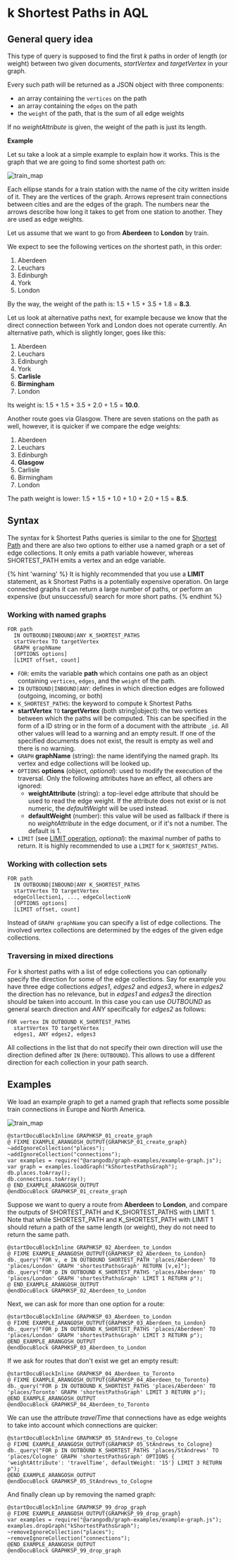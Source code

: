 k Shortest Paths in AQL
=======================

General query idea
--------------------

This type of query is supposed to find the first *k* paths in order of length
(or weight) between two given documents, *startVertex* and *targetVertex* in
your graph.

Every such path will be returned as a JSON object with three components:

- an array containing the `vertices` on the path
- an array containing the `edges` on the path
- the `weight` of the path, that is the sum of all edge weights

If no *weightAttribute* is given, the weight of the path is just its length.

**Example**

Let su take a look at a simple example to explain how it works.
This is the graph that we are going to find some shortest path on:

![train_map](train_map.png)

Each ellipse stands for a train station with the name of the city written inside
of it. They are the vertices of the graph. Arrows represent train connections
between cities and are the edges of the graph. The numbers near the arrows
describe how long it takes to get from one station to another. They are used
as edge weights.

Let us assume that we want to go from **Aberdeen** to **London** by train.

We expect to see the following vertices on *the* shortest path, in this order:

1. Aberdeen
2. Leuchars
3. Edinburgh
4. York
5. London

By the way, the weight of the path is: 1.5 + 1.5 + 3.5 + 1.8 = **8.3**.

Let us look at alternative paths next, for example because we know that the
direct connection between York and London does not operate currently.
An alternative path, which is slightly longer, goes like this:

1. Aberdeen
2. Leuchars
3. Edinburgh
4. York
5. **Carlisle**
6. **Birmingham**
7. London

Its weight is: 1.5 + 1.5 + 3.5 + 2.0 + 1.5 = **10.0**.

Another route goes via Glasgow. There are seven stations on the path as well,
however, it is quicker if we compare the edge weights:

1. Aberdeen
2. Leuchars
3. Edinburgh
4. **Glasgow**
5. Carlisle
6. Birmingham
7. London

The path weight is lower: 1.5 + 1.5 + 1.0 + 1.0 + 2.0 + 1.5 = **8.5**.

Syntax
------

The syntax for k Shortest Paths queries is similar to the one for
[Shortest Path](ShortestPath.md) and there are also two options to either
use a named graph or a set of edge collections. It only emits a path
variable however, whereas SHORTEST_PATH emits a vertex and an edge variable.

{% hint 'warning' %}
It is highly recommended that you use a **LIMIT** statement, as
k Shortest Paths is a potentially expensive operation. On large connected
graphs it can return a large number of paths, or perform an expensive
(but unsuccessful) search for more short paths.
{% endhint %}

### Working with named graphs

```
FOR path
  IN OUTBOUND|INBOUND|ANY K_SHORTEST_PATHS
  startVertex TO targetVertex
  GRAPH graphName
  [OPTIONS options]
  [LIMIT offset, count]
```

- `FOR`: emits the variable **path** which contains one path as an object containing 
   `vertices`, `edges`, and the `weight` of the path.
- `IN` `OUTBOUND|INBOUND|ANY`: defines in which direction
  edges are followed (outgoing, incoming, or both)
- `K_SHORTEST_PATHS`: the keyword to compute k Shortest Paths
- **startVertex** `TO` **targetVertex** (both string|object): the two vertices between
  which the paths will be computed. This can be specified in the form of
  a ID string or in the form of a document with the attribute `_id`. All other
  values will lead to a warning and an empty result. If one of the specified
  documents does not exist, the result is empty as well and there is no warning.
- `GRAPH` **graphName** (string): the name identifying the named graph. Its vertex and
  edge collections will be looked up.
- `OPTIONS` **options** (object, *optional*): used to modify the execution of the
  traversal. Only the following attributes have an effect, all others are ignored:
  - **weightAttribute** (string): a top-level edge attribute that should be used
  to read the edge weight. If the attribute does not exist or is not numeric, the
  *defaultWeight* will be used instead.
  - **defaultWeight** (number): this value will be used as fallback if there is
  no *weightAttribute* in the edge document, or if it's not a number. The default
  is 1.
- `LIMIT` (see [LIMIT operation](../Operations/Limit.html), *optional*):
  the maximal number of paths to return. It is highly recommended to use
  a `LIMIT` for `K_SHORTEST_PATHS`.

### Working with collection sets

```
FOR path 
  IN OUTBOUND|INBOUND|ANY K_SHORTEST_PATHS
  startVertex TO targetVertex
  edgeCollection1, ..., edgeCollectionN
  [OPTIONS options]
  [LIMIT offset, count]
```

Instead of `GRAPH graphName` you can specify a list of edge collections.
The involved vertex collections are determined by the edges of the given
edge collections. 

### Traversing in mixed directions

For k shortest paths with a list of edge collections you can optionally specify the
direction for some of the edge collections. Say for example you have three edge
collections *edges1*, *edges2* and *edges3*, where in *edges2* the direction
has no relevance, but in *edges1* and *edges3* the direction should be taken into
account. In this case you can use *OUTBOUND* as general search direction and *ANY*
specifically for *edges2* as follows:

```
FOR vertex IN OUTBOUND K_SHORTEST_PATHS
  startVertex TO targetVertex
  edges1, ANY edges2, edges3
```

All collections in the list that do not specify their own direction will use the
direction defined after `IN` (here: `OUTBOUND`). This allows to use a different
direction for each collection in your path search.

Examples
--------

We load an example graph to get a named graph that reflects some possible
train connections in Europe and North America.

![train_map](train_map.png)

    @startDocuBlockInline GRAPHKSP_01_create_graph
    @ FIXME EXAMPLE_ARANGOSH_OUTPUT{GRAPHKSP_01_create_graph}
    ~addIgnoreCollection("places");
    ~addIgnoreCollection("connections");
    var examples = require("@arangodb/graph-examples/example-graph.js");
    var graph = examples.loadGraph("kShortestPathsGraph");
    db.places.toArray();
    db.connections.toArray();
    @ END_EXAMPLE_ARANGOSH_OUTPUT
    @endDocuBlock GRAPHKSP_01_create_graph

Suppose we want to query a route from **Aberdeen** to **London**, and compare
the outputs of SHORTEST_PATH and K_SHORTEST_PATHS with LIMIT 1. Note that while
SHORTEST_PATH and K_SHORTEST_PATH with LIMIT 1 should return a path of the same
length (or weight), they do not need to return the same path.

    @startDocuBlockInline GRAPHKSP_02_Aberdeen_to_London
    @ FIXME EXAMPLE_ARANGOSH_OUTPUT{GRAPHKSP_02_Aberdeen_to_London}
    db._query("FOR v, e IN OUTBOUND SHORTEST_PATH 'places/Aberdeen' TO 'places/London' GRAPH 'shortestPathsGraph' RETURN [v,e]");
    db._query("FOR p IN OUTBOUND K_SHORTEST_PATHS 'places/Aberdeen' TO 'places/London' GRAPH 'shortestPathsGraph' LIMIT 1 RETURN p");
    @ END_EXAMPLE_ARANGOSH_OUTPUT
    @endDocuBlock GRAPHKSP_02_Aberdeen_to_London

Next, we can ask for more than one option for a route:

    @startDocuBlockInline GRAPHKSP_03_Aberdeen_to_London
    @ FIXME EXAMPLE_ARANGOSH_OUTPUT{GRAPHKSP_03_Aberdeen_to_London}
    db._query("FOR p IN OUTBOUND K_SHORTEST_PATHS 'places/Aberdeen' TO 'places/London' GRAPH 'shortestPathsGraph' LIMIT 3 RETURN p");
    @END_EXAMPLE_ARANGOSH_OUTPUT
    @endDocuBlock GRAPHKSP_03_Aberdeen_to_London
    
If we ask for routes that don't exist we get an empty result:

    @startDocuBlockInline GRAPHKSP_04_Aberdeen_to_Toronto
    @ FIXME EXAMPLE_ARANGOSH_OUTPUT{GRAPHKSP_04_Aberdeen_to_Toronto}
    db._query("FOR p IN OUTBOUND K_SHORTEST_PATHS 'places/Aberdeen' TO 'places/Toronto' GRAPH 'shortestPathsGraph' LIMIT 3 RETURN p");
    @END_EXAMPLE_ARANGOSH_OUTPUT
    @endDocuBlock GRAPHKSP_04_Aberdeen_to_Toronto
    
We can use the attribute *travelTime* that connections have as edge weights to
take into account which connections are quicker:

    @startDocuBlockInline GRAPHKSP_05_StAndrews_to_Cologne
    @ FIXME EXAMPLE_ARANGOSH_OUTPUT{GRAPHKSP_05_StAndrews_to_Cologne}
    db._query("FOR p IN OUTBOUND K_SHORTEST_PATHS 'places/StAndrews' TO 'places/Cologne' GRAPH 'shortestPathsGraph' OPTIONS { 'weightAttribute': 'travelTime', defaultWeight: '15'} LIMIT 3 RETURN p");
    @END_EXAMPLE_ARANGOSH_OUTPUT
    @endDocuBlock GRAPHKSP_05_StAndrews_to_Cologne

And finally clean up by removing the named graph:

    @startDocuBlockInline GRAPHKSP_99_drop_graph
    @ FIXME EXAMPLE_ARANGOSH_OUTPUT{GRAPHKSP_99_drop_graph}
    var examples = require("@arangodb/graph-examples/example-graph.js");
    examples.dropGraph("kShortestPathsGraph");
    ~removeIgnoreCollection("places");
    ~removeIgnoreCollection("connections");
    @END_EXAMPLE_ARANGOSH_OUTPUT
    @endDocuBlock GRAPHKSP_99_drop_graph
